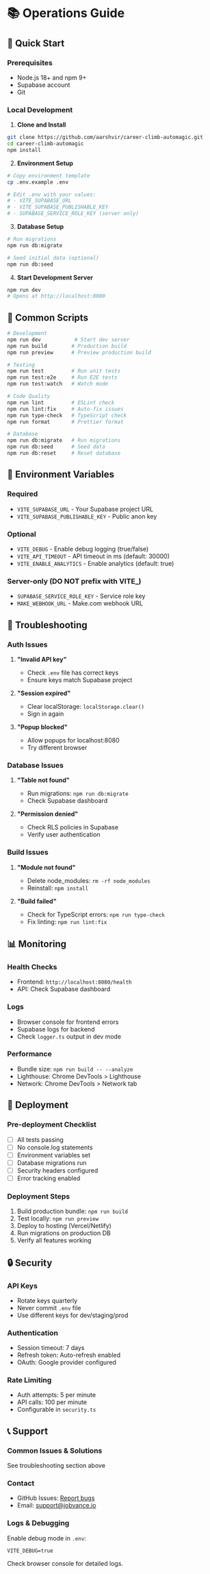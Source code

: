 # 📚 Operations Guide

## 🚀 Quick Start

### Prerequisites
- Node.js 18+ and npm 9+
- Supabase account
- Git

### Local Development

1. **Clone and Install**
```bash
git clone https://github.com/aarshvir/career-climb-automagic.git
cd career-climb-automagic
npm install
```

2. **Environment Setup**
```bash
# Copy environment template
cp .env.example .env

# Edit .env with your values:
# - VITE_SUPABASE_URL
# - VITE_SUPABASE_PUBLISHABLE_KEY
# - SUPABASE_SERVICE_ROLE_KEY (server only)
```

3. **Database Setup**
```bash
# Run migrations
npm run db:migrate

# Seed initial data (optional)
npm run db:seed
```

4. **Start Development Server**
```bash
npm run dev
# Opens at http://localhost:8080
```

## 🔧 Common Scripts

```bash
# Development
npm run dev           # Start dev server
npm run build        # Production build
npm run preview      # Preview production build

# Testing
npm run test         # Run unit tests
npm run test:e2e     # Run E2E tests
npm run test:watch   # Watch mode

# Code Quality
npm run lint         # ESLint check
npm run lint:fix     # Auto-fix issues
npm run type-check   # TypeScript check
npm run format       # Prettier format

# Database
npm run db:migrate   # Run migrations
npm run db:seed      # Seed data
npm run db:reset     # Reset database
```

## 🔐 Environment Variables

### Required
- `VITE_SUPABASE_URL` - Your Supabase project URL
- `VITE_SUPABASE_PUBLISHABLE_KEY` - Public anon key

### Optional
- `VITE_DEBUG` - Enable debug logging (true/false)
- `VITE_API_TIMEOUT` - API timeout in ms (default: 30000)
- `VITE_ENABLE_ANALYTICS` - Enable analytics (default: true)

### Server-only (DO NOT prefix with VITE_)
- `SUPABASE_SERVICE_ROLE_KEY` - Service role key
- `MAKE_WEBHOOK_URL` - Make.com webhook URL

## 🚨 Troubleshooting

### Auth Issues
1. **"Invalid API key"**
   - Check `.env` file has correct keys
   - Ensure keys match Supabase project

2. **"Session expired"**
   - Clear localStorage: `localStorage.clear()`
   - Sign in again

3. **"Popup blocked"**
   - Allow popups for localhost:8080
   - Try different browser

### Database Issues
1. **"Table not found"**
   - Run migrations: `npm run db:migrate`
   - Check Supabase dashboard

2. **"Permission denied"**
   - Check RLS policies in Supabase
   - Verify user authentication

### Build Issues
1. **"Module not found"**
   - Delete node_modules: `rm -rf node_modules`
   - Reinstall: `npm install`

2. **"Build failed"**
   - Check for TypeScript errors: `npm run type-check`
   - Fix linting: `npm run lint:fix`

## 📊 Monitoring

### Health Checks
- Frontend: `http://localhost:8080/health`
- API: Check Supabase dashboard

### Logs
- Browser console for frontend errors
- Supabase logs for backend
- Check `logger.ts` output in dev mode

### Performance
- Bundle size: `npm run build -- --analyze`
- Lighthouse: Chrome DevTools > Lighthouse
- Network: Chrome DevTools > Network tab

## 🔄 Deployment

### Pre-deployment Checklist
- [ ] All tests passing
- [ ] No console.log statements
- [ ] Environment variables set
- [ ] Database migrations run
- [ ] Security headers configured
- [ ] Error tracking enabled

### Deployment Steps
1. Build production bundle: `npm run build`
2. Test locally: `npm run preview`
3. Deploy to hosting (Vercel/Netlify)
4. Run migrations on production DB
5. Verify all features working

## 🔒 Security

### API Keys
- Rotate keys quarterly
- Never commit `.env` file
- Use different keys for dev/staging/prod

### Authentication
- Session timeout: 7 days
- Refresh token: Auto-refresh enabled
- OAuth: Google provider configured

### Rate Limiting
- Auth attempts: 5 per minute
- API calls: 100 per minute
- Configurable in `security.ts`

## 📞 Support

### Common Issues & Solutions
See troubleshooting section above

### Contact
- GitHub Issues: [Report bugs](https://github.com/aarshvir/career-climb-automagic/issues)
- Email: support@jobvance.io

### Logs & Debugging
Enable debug mode in `.env`:
```
VITE_DEBUG=true
```

Check browser console for detailed logs.
